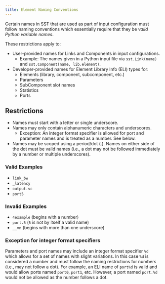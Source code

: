 ```yaml
---
title: Element Naming Conventions
---
```


Certain names in SST that are used as part of input configuration must follow naming conventions which essentially require that they be *valid Python variable names*. 

These restrictions apply to:
* User-provided names for Links and Components in input configurations.
    * Example: The names given in a Python input file via `sst.Link(name)` and `sst.Component(name, lib.element)`.
* Developer-provided names for Element Library Info (ELI) types for:
    * Elements (library, component, subcomponent, etc.)
    * Parameters
    * SubComponent slot names
    * Statistics
    * Ports

## Restrictions
* Names must start with a letter or single underscore.
* Names may only contain alphanumeric characters and underscores.
    * Exception: An integer format specifier is allowed for port and parameter names and is treated as a number. See below.
* Names may be scoped using a period/dot (.). Names on either side of the dot must be valid names (i.e., a dot may not be followed immediately by a number or multiple underscores).

### Valid Examples
* `link_bw`
* `_latency`
* `output.vc`
* `port5`

### Invalid Examples
* `4example` (begins with a number)
* `port.5` (`5` is not by itself a valid name)
* `__vn` (begins with more than one underscore)

### Exception for integer format specifiers
Parameters and port names may include an integer format specifier `%d` which allows for a set of names with slight variations. In this case `%d` is considered a number and must follow the naming restrictions for numbers (i.e., may not follow a dot). For example, an ELI name of `port%d` is valid and would allow ports named `port0`, `port1`, etc. However, a port named `port.%d` would not be allowed as the number follows a dot.

